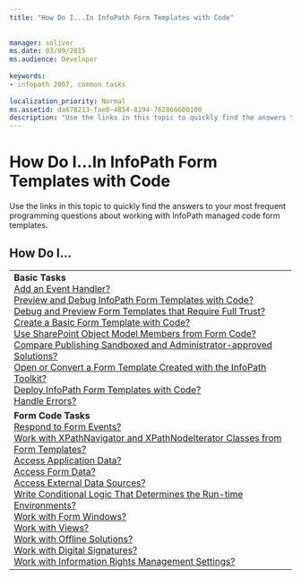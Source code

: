 ```yaml
---
title: "How Do I...In InfoPath Form Templates with Code"
 
 
manager: soliver
ms.date: 03/09/2015
ms.audience: Developer
 
keywords:
- infopath 2007, common tasks
 
localization_priority: Normal
ms.assetid: da678213-fae0-4854-8194-762866600100
description: "Use the links in this topic to quickly find the answers to your most frequent programming questions about working with InfoPath managed code form templates."
---
```


# How Do I...In InfoPath Form Templates with Code

Use the links in this topic to quickly find the answers to your most frequent programming questions about working with InfoPath managed code form templates.
  
## How Do I…

||
|:-----|
|**Basic Tasks** <br/> [Add an Event Handler?](how-to-add-an-event-handler.md) <br/> [Preview and Debug InfoPath Form Templates with Code?](how-to-preview-and-debug-infopath-form-templates-with-code.md) <br/> [Debug and Preview Form Templates that Require Full Trust?](how-to-preview-and-debug-form-templates-that-require-full-trust.md) <br/> [Create a Basic Form Template with Code?](walkthrough-creating-a-basic-form-template-with-code.md) <br/> [Use SharePoint Object Model Members from Form Code?](how-to-use-sharepoint-object-model-members.md) <br/> [Compare Publishing Sandboxed and Administrator-approved Solutions?](publishing-forms-with-code.md) <br/> [Open or Convert a Form Template Created with the InfoPath Toolkit?](how-to-open-or-convert-a-form-template-created-with-the-infopath-toolkit.md) <br/> [Deploy InfoPath Form Templates with Code?](how-to-deploy-infopath-form-templates-with-code.md) <br/> [Handle Errors?](how-to-handle-errors.md) <br/> |
|**Form Code Tasks** <br/> [Respond to Form Events?](how-to-respond-to-form-events.md) <br/> [Work with XPathNavigator and XPathNodeIterator Classes from Form Templates?](how-to-work-with-the-xpathnavigator-and-xpathnodeiterator-classes.md) <br/> [Access Application Data?](how-to-access-application-data.md) <br/> [Access Form Data?](how-to-access-form-data.md) <br/> [Access External Data Sources?](how-to-access-external-data-sources.md) <br/> [Write Conditional Logic That Determines the Run-time Environments?](how-to-write-conditional-logic-that-determines-the-run-time-environment.md) <br/> [Work with Form Windows?](how-to-work-with-form-windows.md) <br/> [Work with Views?](how-to-work-with-views.md) <br/> [Work with Offline Solutions?](how-to-work-with-offline-solutions.md) <br/> [Work with Digital Signatures?](how-to-work-with-digital-signatures.md) <br/> [Work with Information Rights Management Settings?](how-to-work-with-information-rights-management-settings.md) <br/> |
   

